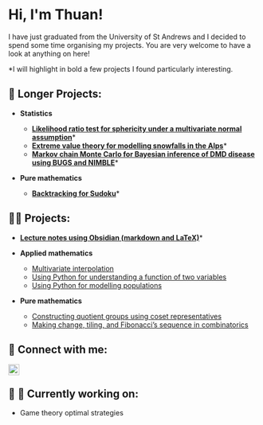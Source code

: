 <h1>Hi, I'm Thuan! </h1>

I have just graduated from the University of St Andrews and I decided to spend some time organising my projects. You are very welcome to have a look at anything on here!

*I will highlight in bold a few projects I found particularly interesting.

<h2>📖 Longer Projects:</h2>

- <b>Statistics</b>
  - **[Likelihood ratio test for sphericity under a multivariate normal assumption](https://github.com/thuanromoli/likelihood-ratio-test-for-sphericity)***
  - **[Extreme value theory for modelling snowfalls in the Alps](https://github.com/thuanromoli/extreme-value-theory-for-modelling-snowfalls-in-the-alps)***
  - **[Markov chain Monte Carlo for Bayesian inference of DMD disease using BUGS and NIMBLE](https://github.com/thuanromoli/MCMC-for-Bayesian-inference-of-DMD-disease-using-BUGS)***

- <b>Pure mathematics</b>
  - **[Backtracking for Sudoku](https://github.com/thuanromoli/backtracking-for-sudoku)***


<h2>👨‍💻 Projects:</h2>

- **[Lecture notes using Obsidian (markdown and LaTeX)](https://github.com/thuanromoli/undergraduate-lecture-notes)***

- <b>Applied mathematics</b>
  - [Multivariate interpolation](https://github.com/thuanromoli/multivariate-interpolation)
  - [Using Python for understanding a function of two variables](https://github.com/thuanromoli/using-python-for-understanding-a-function-of-two-variables)
  - [Using Python for modelling populations](https://github.com/thuanromoli/using-python-for-modelling-populations)

- <b>Pure mathematics</b>
  - [Constructing quotient groups using coset representatives](https://github.com/thuanromoli/constructing-quotient-groups-using-coset-representatives)
  - [Making change, tiling, and Fibonacci’s sequence in combinatorics](https://github.com/thuanromoli/making-change-and-tiling-and-fibonacci-sequence-in-combinatorics)




<h2> 🤳 Connect with me:</h2>

[<img align="left" alt="Van Thuan Romoli | LinkedIn" width="22px" src="https://cdn.jsdelivr.net/npm/simple-icons@v3/icons/linkedin.svg" />][linkedin]

[linkedin]: https://www.linkedin.com/in/thuanromoli

<br>

<h2> 🚧 🔨 Currently working on:</h2>

- Game theory optimal strategies
